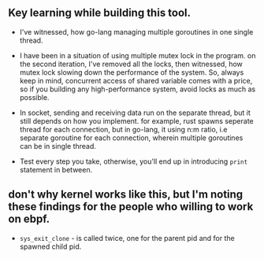 ## Key learning while building this tool.
- I've witnessed, how go-lang managing multiple goroutines in one single thread.

- I have been in a situation of using multiple mutex lock in the program. on the second iteration, I've removed all the locks, then witnessed, how mutex lock slowing down the performance of the system.
So, always keep in mind, concurrent access of shared variable comes with a price, so if you building any high-performance system,
avoid locks as much as possible. 

- In socket, sending and receiving data run on the separate thread, but it still depends on how you implement. for example, rust spawns seperate thread for each connection, but in go-lang, it using n:m ratio, i.e separate goroutine for each connection, wherein multiple goroutines can be in single thread. 

- Test every step you take, otherwise, you'll end up in introducing `print` statement in between.

## don't why kernel works like this, but I'm noting these findings for the people who willing to work on ebpf.

- `sys_exit_clone` - is called twice, one for the parent pid and for the spawned child pid.
